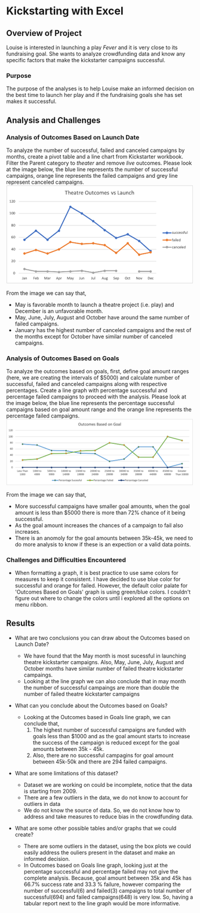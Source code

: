 # Kickstarting with Excel

## Overview of Project

Louise is interested in launching a play *Fever* and it is very close to its fundraising goal. She wants to analyze crowdfunding data and know any specific factors that make the kickstarter campaigns successful.

### Purpose
The purpose of the analyses is to help Louise make an informed decision on the best time to launch her play and if the fundraising goals she has set makes it successful.

## Analysis and Challenges

### Analysis of Outcomes Based on Launch Date
To analyze the number of successful, failed and canceled campaigns by months, create a pivot table and a line chart from Kickstarter workbook. Filter the Parent category to *theater* and remove *live* outcomes.
Please look at the image below, the blue line represents the number of successful campaigns, orange line represents the failed campaigns and grey line represent canceled campaigns.
<img src = "https://github.com/Nikhila999/Kickstarter_Analysis/blob/main/resources/Theatre_Outcomes_vs_Launch.png" width="500">

From the image we can say that,
* May is favorable month to launch a theatre project (i.e. play) and December is an unfavorable month.
* May, June, July, August and October have around the same number of failed campaigns.
* January has the highest number of canceled campaigns and the rest of the months except for October have similar number of canceled campaigns.

### Analysis of Outcomes Based on Goals
To analyze the outcomes based on goals, first, define goal amount ranges (here, we are creating the intervals of $5000) and calculate number of successful, failed and canceled campaigns along with respective percentages. Create a line graph with percentage successful and percentage failed campaigns to proceed with the analysis.
Please look at the image below, the blue line represents the percentage successful campaigns based on goal amount range and the orange line represents the percentage failed campaigns.
<img src = "https://github.com/Nikhila999/Kickstarter_Analysis/blob/main/resources/Outcomes_vs_Goals.png" width="500">

From the image we can say that,
* More successful campaigns have smaller goal amounts, when the goal amount is less than $5000 there is more than 72% chance of it being successful.
* As the goal amount increases the chances of a campaign to fail also increases. 
* There is an anomoly for the goal amounts between 35k-45k, we need to do more analysis to know if these is an expection or a valid data points.

### Challenges and Difficulties Encountered

* When formatting a graph, it is best practice to use same colors for measures to keep it consistent. I have decided to use blue color for successful and orange for failed. However, the default color palate for 'Outcomes Based on Goals' graph is using green/blue colors. I couldn't figure out where to change the colors until i explored all the options on menu ribbon. 


## Results

- What are two conclusions you can draw about the Outcomes based on Launch Date?

    - We  have found that the May month is most sucessful in launching theatre kickstarter campaigns. Also, May, June, July, August and October months have similar number of failed theatre kickstarter campaings.
    - Looking at the line graph we can also conclude that in may month the number of successful campaings are more than double the number of failed theatre kickstarter campaigns

- What can you conclude about the Outcomes based on Goals?

    - Looking at the Outcomes based in Goals line graph, we can conclude that,
        1. The highest number of successful campaigns are funded with goals less than $1000 and as the goal amount starts to increase the success of the campaign is reduced except for the goal amounts between 35k - 45k.
        2. Also, there are no successful campagins for goal amount between 45k-50k and there are 294 failed campaigns.

- What are some limitations of this dataset?
    - Dataset we are working on could be incomplete, notice that the data is starting from 2009.
    - There are a few outliers in the data, we do not know to account for outliers in data
    - We do not know the source of data. So, we do not know how to address and take measures to reduce bias in the crowdfunding data.


- What are some other possible tables and/or graphs that we could create?
    - There are some outliers in the dataset, using the box plots we could easily address the ouliers present in the dataset and make an informed decision.
    - In Outcomes based on Goals line graph, looking just at the percentage successful and percentage failed may not give the complete analysis. Because, goal amount between 35k and 45k has 66.7% success rate and 33.3 % failure, however comparing the number of successful(6) and failed(3) campaigns to total number of successful(694) and failed campaigns(648) is very low. So, having a tabular report next to the line graph would be more informative.
